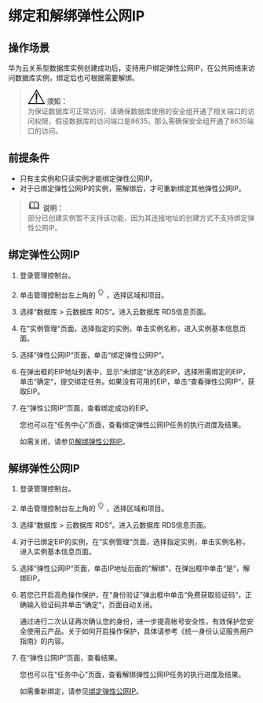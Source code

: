# 绑定和解绑弹性公网IP<a name="rds_sqlserver_0025"></a>

## 操作场景<a name="zh-cn_topic_0192953725_section26758795194119"></a>

华为云关系型数据库实例创建成功后，支持用户绑定弹性公网IP，在公共网络来访问数据库实例，绑定后也可根据需要解绑。

>![](public_sys-resources/icon-notice.gif) **须知：**   
>为保证数据库可正常访问，请确保数据库使用的安全组开通了相关端口的访问权限，假设数据库的访问端口是8635，那么需确保安全组开通了8635端口的访问。  

## 前提条件<a name="zh-cn_topic_0192953725_section25123869979"></a>

-   只有主实例和只读实例才能绑定弹性公网IP。
-   对于已绑定弹性公网IP的实例，需解绑后，才可重新绑定其他弹性公网IP。

>![](public_sys-resources/icon-note.gif) **说明：**   
>部分已创建实例暂不支持该功能，因为其连接地址的创建方式不支持绑定弹性公网IP。  

## 绑定弹性公网IP<a name="zh-cn_topic_0192953725_section3199593620428"></a>

1.  登录管理控制台。
2.  单击管理控制台左上角的![](figures/Region灰色图标.png)，选择区域和项目。
3.  选择“数据库  \>  云数据库 RDS“。进入云数据库 RDS信息页面。
4.  在“实例管理“页面，选择指定的实例，单击实例名称，进入实例基本信息页面。
5.  选择“弹性公网IP“页面，单击“绑定弹性公网IP“。
6.  在弹出框的EIP地址列表中，显示“未绑定“状态的EIP，选择所需绑定的EIP，单击“确定“，提交绑定任务。如果没有可用的EIP，单击“查看弹性公网IP“，获取EIP。
7.  在“弹性公网IP“页面，查看绑定成功的EIP。

    您也可以在“任务中心”页面，查看绑定弹性公网IP任务的执行进度及结果。

    如需关闭，请参见[解绑弹性公网IP](#zh-cn_topic_0192953725_section186511510267)。


## 解绑弹性公网IP<a name="zh-cn_topic_0192953725_section186511510267"></a>

1.  登录管理控制台。
2.  单击管理控制台左上角的![](figures/Region灰色图标.png)，选择区域和项目。
3.  选择“数据库  \>  云数据库 RDS“。进入云数据库 RDS信息页面。
4.  对于已绑定EIP的实例，在“实例管理“页面，选择指定实例，单击实例名称，进入实例基本信息页面。
5.  选择“弹性公网IP“页面，单击IP地址后面的“解绑“，在弹出框中单击“是“，解绑EIP。
6.  若您已开启高危操作保护，在“身份验证”弹出框中单击“免费获取验证码“，正确输入验证码并单击“确定“，页面自动关闭。

    通过进行二次认证再次确认您的身份，进一步提高帐号安全性，有效保护您安全使用云产品。关于如何开启操作保护，具体请参考《统一身份认证服务用户指南》的内容。

7.  在“弹性公网IP“页面，查看结果。

    您也可以在“任务中心”页面，查看解绑弹性公网IP任务的执行进度及结果。

    如需重新绑定，请参见[绑定弹性公网IP](#zh-cn_topic_0192953725_section3199593620428)。


